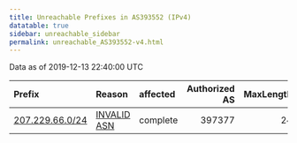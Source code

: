 ```yaml
---
title: Unreachable Prefixes in AS393552 (IPv4)
datatable: true
sidebar: unreachable_sidebar
permalink: unreachable_AS393552-v4.html
---
```


Data as of 2019-12-13 22:40:00 UTC


<div class="datatable-begin"></div>

| Prefix                                                   | Reason                                                                                                  | affected   |   Authorized AS |   MaxLength | Anchor                           |   unreachable /24s |
|:---------------------------------------------------------|:--------------------------------------------------------------------------------------------------------|:-----------|----------------:|------------:|:---------------------------------|-------------------:|
| [207.229.66.0/24](https://stat.ripe.net/207.229.66.0/24) | [INVALID ASN](https://rpki-validator.ripe.net/announcement-preview?asn=AS393552&prefix=207.229.66.0/24) | complete   |          397377 |          24 | [ARIN](unreachable_ARIN-v4.html) |                  1 |

<div class="datatable-end"></div>